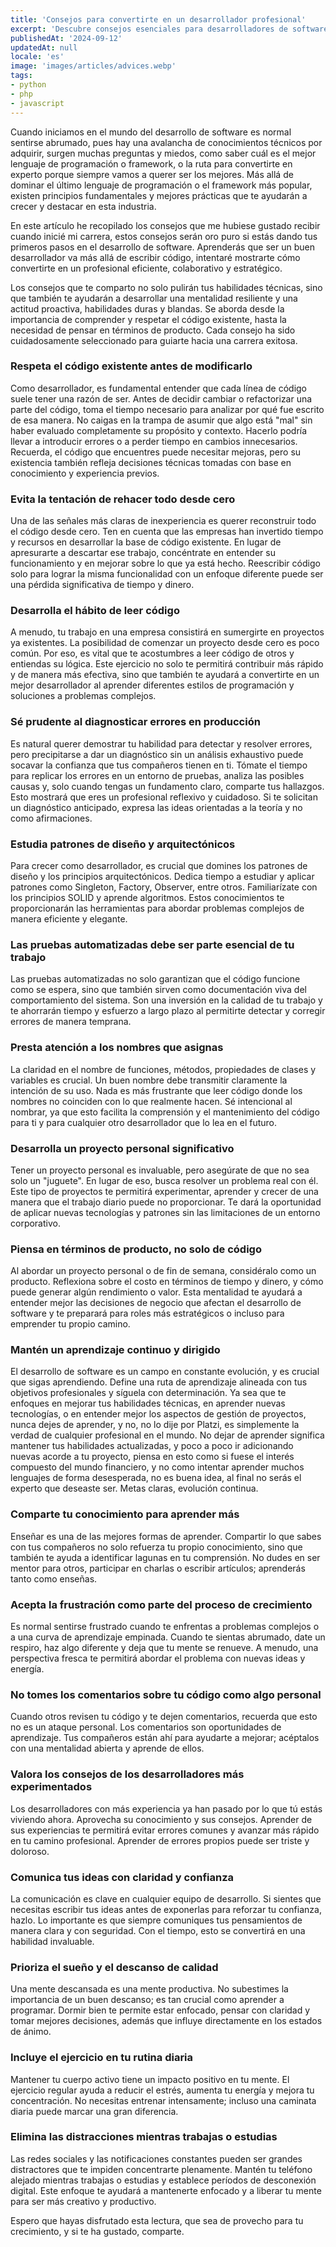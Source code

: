 ```yaml
---
title: 'Consejos para convertirte en un desarrollador profesional'
excerpt: 'Descubre consejos esenciales para desarrolladores de software que te ayudarán a crecer profesionalmente, más allá de solo escribir código.'
publishedAt: '2024-09-12'
updatedAt: null
locale: 'es'
image: 'images/articles/advices.webp'
tags:
- python
- php
- javascript
---
```


Cuando iniciamos en el mundo del desarrollo de software es normal sentirse abrumado, pues hay una avalancha de conocimientos técnicos por adquirir, surgen muchas preguntas y miedos, como saber cuál es el mejor lenguaje de programación o framework, o la ruta para convertirte en experto porque siempre vamos a querer ser los mejores. Más allá de dominar el último lenguaje de programación o el framework más popular, existen principios fundamentales y mejores prácticas que te ayudarán a crecer y destacar en esta industria.

En este artículo he recopilado los consejos que me hubiese gustado recibir cuando inicié mi carrera, estos consejos serán oro puro si estás dando tus primeros pasos en el desarrollo de software. Aprenderás que ser un buen desarrollador va más allá de escribir código, intentaré mostrarte cómo convertirte en un profesional eficiente, colaborativo y estratégico.

Los consejos que te comparto no solo pulirán tus habilidades técnicas, sino que también te ayudarán a desarrollar una mentalidad resiliente y una actitud proactiva, habilidades duras y blandas. Se aborda desde la importancia de comprender y respetar el código existente, hasta la necesidad de pensar en términos de producto. Cada consejo ha sido cuidadosamente seleccionado para guiarte hacia una carrera exitosa.

### Respeta el código existente antes de modificarlo

Como desarrollador, es fundamental entender que cada línea de código suele tener una razón de ser. Antes de decidir cambiar o refactorizar una parte del código, toma el tiempo necesario para analizar por qué fue escrito de esa manera. No caigas en la trampa de asumir que algo está "mal" sin haber evaluado completamente su propósito y contexto. Hacerlo podría llevar a introducir errores o a perder tiempo en cambios innecesarios. Recuerda, el código que encuentres puede necesitar mejoras, pero su existencia también refleja decisiones técnicas tomadas con base en conocimiento y experiencia previos.

### Evita la tentación de rehacer todo desde cero

Una de las señales más claras de inexperiencia es querer reconstruir todo el código desde cero. Ten en cuenta que las empresas han invertido tiempo y recursos en desarrollar la base de código existente. En lugar de apresurarte a descartar ese trabajo, concéntrate en entender su funcionamiento y en mejorar sobre lo que ya está hecho. Reescribir código solo para lograr la misma funcionalidad con un enfoque diferente puede ser una pérdida significativa de tiempo y dinero.

### Desarrolla el hábito de leer código

A menudo, tu trabajo en una empresa consistirá en sumergirte en proyectos ya existentes. La posibilidad de comenzar un proyecto desde cero es poco común. Por eso, es vital que te acostumbres a leer código de otros y entiendas su lógica. Este ejercicio no solo te permitirá contribuir más rápido y de manera más efectiva, sino que también te ayudará a convertirte en un mejor desarrollador al aprender diferentes estilos de programación y soluciones a problemas complejos.

### Sé prudente al diagnosticar errores en producción

Es natural querer demostrar tu habilidad para detectar y resolver errores, pero precipitarse a dar un diagnóstico sin un análisis exhaustivo puede socavar la confianza que tus compañeros tienen en ti. Tómate el tiempo para replicar los errores en un entorno de pruebas, analiza las posibles causas y, solo cuando tengas un fundamento claro, comparte tus hallazgos. Esto mostrará que eres un profesional reflexivo y cuidadoso. Si te solicitan un diagnóstico anticipado, expresa las ideas orientadas a la teoría y no como afirmaciones.

### Estudia patrones de diseño y arquitectónicos

Para crecer como desarrollador, es crucial que domines los patrones de diseño y los principios arquitectónicos. Dedica tiempo a estudiar y aplicar patrones como Singleton, Factory, Observer, entre otros. Familiarízate con los principios SOLID y aprende algoritmos. Estos conocimientos te proporcionarán las herramientas para abordar problemas complejos de manera eficiente y elegante.

### Las pruebas automatizadas debe ser parte esencial de tu trabajo

Las pruebas automatizadas no solo garantizan que el código funcione como se espera, sino que también sirven como documentación viva del comportamiento del sistema. Son una inversión en la calidad de tu trabajo y te ahorrarán tiempo y esfuerzo a largo plazo al permitirte detectar y corregir errores de manera temprana.

### Presta atención a los nombres que asignas

La claridad en el nombre de funciones, métodos, propiedades de clases y variables es crucial. Un buen nombre debe transmitir claramente la intención de su uso. Nada es más frustrante que leer código donde los nombres no coinciden con lo que realmente hacen. Sé intencional al nombrar, ya que esto facilita la comprensión y el mantenimiento del código para ti y para cualquier otro desarrollador que lo lea en el futuro.

### Desarrolla un proyecto personal significativo

Tener un proyecto personal es invaluable, pero asegúrate de que no sea solo un "juguete". En lugar de eso, busca resolver un problema real con él. Este tipo de proyectos te permitirá experimentar, aprender y crecer de una manera que el trabajo diario puede no proporcionar. Te dará la oportunidad de aplicar nuevas tecnologías y patrones sin las limitaciones de un entorno corporativo.

### Piensa en términos de producto, no solo de código

Al abordar un proyecto personal o de fin de semana, considéralo como un producto. Reflexiona sobre el costo en términos de tiempo y dinero, y cómo puede generar algún rendimiento o valor. Esta mentalidad te ayudará a entender mejor las decisiones de negocio que afectan el desarrollo de software y te preparará para roles más estratégicos o incluso para emprender tu propio camino.

### Mantén un aprendizaje continuo y dirigido

El desarrollo de software es un campo en constante evolución, y es crucial que sigas aprendiendo. Define una ruta de aprendizaje alineada con tus objetivos profesionales y síguela con determinación. Ya sea que te enfoques en mejorar tus habilidades técnicas, en aprender nuevas tecnologías, o en entender mejor los aspectos de gestión de proyectos, nunca dejes de aprender, y no, no lo dije por Platzi, es simplemente la verdad de cualquier profesional en el mundo. No dejar de aprender significa mantener tus habilidades actualizadas, y poco a poco ir adicionando nuevas acorde a tu proyecto, piensa en esto como si fuese el interés compuesto del mundo financiero, y no como intentar aprender muchos lenguajes de forma desesperada, no es buena idea, al final no serás el experto que deseaste ser. Metas claras, evolución continua.

### Comparte tu conocimiento para aprender más

Enseñar es una de las mejores formas de aprender. Compartir lo que sabes con tus compañeros no solo refuerza tu propio conocimiento, sino que también te ayuda a identificar lagunas en tu comprensión. No dudes en ser mentor para otros, participar en charlas o escribir artículos; aprenderás tanto como enseñas.

<article-ad></article-ad>

### Acepta la frustración como parte del proceso de crecimiento

Es normal sentirse frustrado cuando te enfrentas a problemas complejos o a una curva de aprendizaje empinada. Cuando te sientas abrumado, date un respiro, haz algo diferente y deja que tu mente se renueve. A menudo, una perspectiva fresca te permitirá abordar el problema con nuevas ideas y energía.

### No tomes los comentarios sobre tu código como algo personal

Cuando otros revisen tu código y te dejen comentarios, recuerda que esto no es un ataque personal. Los comentarios son oportunidades de aprendizaje. Tus compañeros están ahí para ayudarte a mejorar; acéptalos con una mentalidad abierta y aprende de ellos.

### Valora los consejos de los desarrolladores más experimentados

Los desarrolladores con más experiencia ya han pasado por lo que tú estás viviendo ahora. Aprovecha su conocimiento y sus consejos. Aprender de sus experiencias te permitirá evitar errores comunes y avanzar más rápido en tu camino profesional. Aprender de errores propios puede ser triste y doloroso.

### Comunica tus ideas con claridad y confianza

La comunicación es clave en cualquier equipo de desarrollo. Si sientes que necesitas escribir tus ideas antes de exponerlas para reforzar tu confianza, hazlo. Lo importante es que siempre comuniques tus pensamientos de manera clara y con seguridad. Con el tiempo, esto se convertirá en una habilidad invaluable.

### Prioriza el sueño y el descanso de calidad

Una mente descansada es una mente productiva. No subestimes la importancia de un buen descanso; es tan crucial como aprender a programar. Dormir bien te permite estar enfocado, pensar con claridad y tomar mejores decisiones, además que influye directamente en los estados de ánimo.

### Incluye el ejercicio en tu rutina diaria

Mantener tu cuerpo activo tiene un impacto positivo en tu mente. El ejercicio regular ayuda a reducir el estrés, aumenta tu energía y mejora tu concentración. No necesitas entrenar intensamente; incluso una caminata diaria puede marcar una gran diferencia.

### Elimina las distracciones mientras trabajas o estudias

Las redes sociales y las notificaciones constantes pueden ser grandes distractores que te impiden concentrarte plenamente. Mantén tu teléfono alejado mientras trabajas o estudias y establece períodos de desconexión digital. Este enfoque te ayudará a mantenerte enfocado y a liberar tu mente para ser más creativo y productivo.

Espero que hayas disfrutado esta lectura, que sea de provecho para tu crecimiento, y si te ha gustado, comparte.